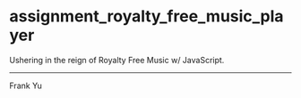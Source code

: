 # assignment_royalty_free_music_player
Ushering in the reign of Royalty Free Music w/ JavaScript.
*** 
Frank Yu